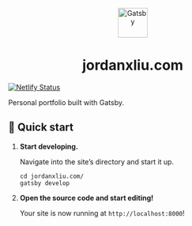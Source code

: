 <p align="center">
  <a href="https://www.gatsbyjs.org">
    <img alt="Gatsby" src="https://www.gatsbyjs.org/monogram.svg" width="60" />
  </a>
</p>
<h1 align="center">
  jordanxliu.com
</h1>

[![Netlify Status](https://api.netlify.com/api/v1/badges/b80efce8-4895-4ef2-8593-82f5059d1429/deploy-status)](https://app.netlify.com/sites/cranky-pike-dcb1fd/deploys)

Personal portfolio built with Gatsby.

## 🚀 Quick start

1.  **Start developing.**

    Navigate into the site’s directory and start it up.

    ```shell
    cd jordanxliu.com/
    gatsby develop
    ```

1.  **Open the source code and start editing!**

    Your site is now running at `http://localhost:8000`!



